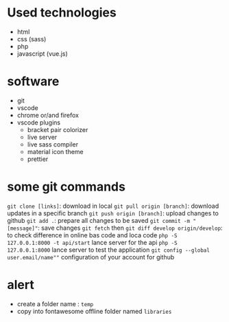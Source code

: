 # Used technologies
- html
- css (sass)
- php
- javascript (vue.js)

# software
- git
- vscode
- chrome or/and firefox
- vscode plugins
    - bracket pair colorizer
    - live server
    - live sass compiler
    - material icon theme
    - prettier

# some git commands
`git clone [links]`: download in local
`git pull origin [branch]`: download updates in a specific branch
`git push origin [branch]`: upload changes to github
`git add .`: prepare all changes to be saved
`git commit -m "[message]"`: save changes
`git fetch` then  `git diff develop origin/develop`: to check difference in online bas code and loca code
`php -S 127.0.0.1:8000 -t api/start` lance server for the api
`php -S 127.0.0.1:8000` lance server to test the application
`git config --global user.email/name""` configuration of your account for github
# alert
- create a folder name : `temp`
- copy into fontawesome offline folder named `libraries`


